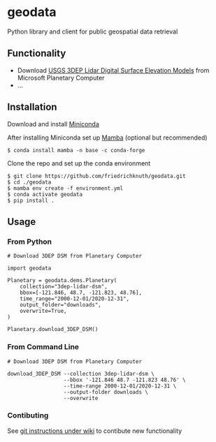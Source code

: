 # geodata
Python library and client for public geospatial data retrieval

## Functionality
- Download [USGS 3DEP Lidar Digital Surface Elevation Models](https://planetarycomputer.microsoft.com/dataset/3dep-lidar-dsm) from Microsoft Planetary Computer
- ...

## Installation

Download and install [Miniconda](https://docs.conda.io/en/latest/miniconda.html)  

After installing Miniconda set up [Mamba](https://mamba.readthedocs.io/en/latest/installation.html) (optional but recommended)
```
$ conda install mamba -n base -c conda-forge
```
Clone the repo and set up the conda environment  

```
$ git clone https://github.com/friedrichknuth/geodata.git
$ cd ./geodata
$ mamba env create -f environment.yml
$ conda activate geodata
$ pip install .
```

## Usage

### From Python

```
# Download 3DEP DSM from Planetary Computer

import geodata

Planetary = geodata.dems.Planetary(
    collection="3dep-lidar-dsm",
    bbox=[-121.846, 48.7, -121.823, 48.76],
    time_range="2000-12-01/2020-12-31",
    output_folder="downloads",
    overwrite=True,
)

Planetary.download_3DEP_DSM()

```

### From Command Line

```
# Download 3DEP DSM from Planetary Computer

download_3DEP_DSM --collection 3dep-lidar-dsm \
                  --bbox '-121.846 48.7 -121.823 48.76' \
                  --time-range 2000-12-01/2020-12-31 \
                  --output-folder downloads \
                  --overwrite

```
### Contibuting
See [git instructions under wiki](https://github.com/friedrichknuth/geodata/wiki/Contributing-to-geodata) to contibute new functionality
